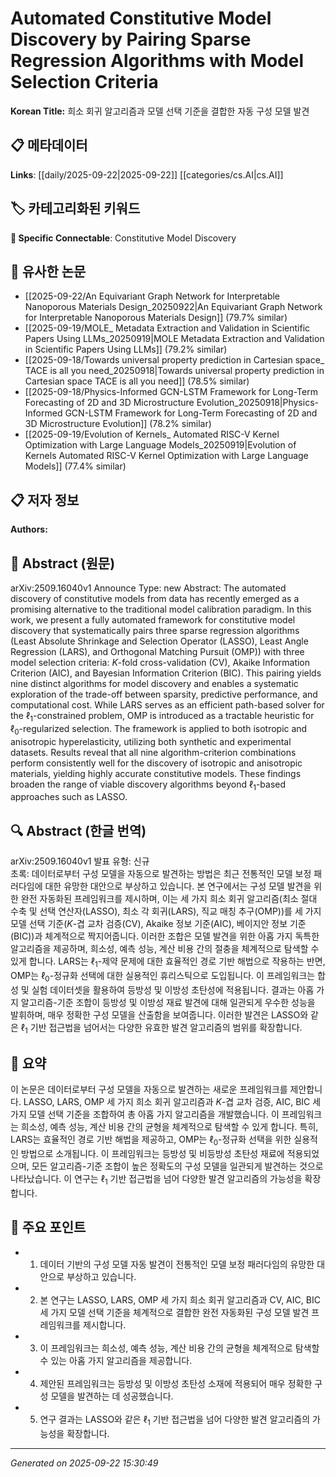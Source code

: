 # Automated Constitutive Model Discovery by Pairing Sparse Regression Algorithms with Model Selection Criteria

**Korean Title:** 희소 회귀 알고리즘과 모델 선택 기준을 결합한 자동 구성 모델 발견

## 📋 메타데이터

**Links**: [[daily/2025-09-22|2025-09-22]] [[categories/cs.AI|cs.AI]]

## 🏷️ 카테고리화된 키워드
**🔗 Specific Connectable**: Constitutive Model Discovery

## 🔗 유사한 논문
- [[2025-09-22/An Equivariant Graph Network for Interpretable Nanoporous Materials Design_20250922|An Equivariant Graph Network for Interpretable Nanoporous Materials Design]] (79.7% similar)
- [[2025-09-19/MOLE_ Metadata Extraction and Validation in Scientific Papers Using LLMs_20250919|MOLE Metadata Extraction and Validation in Scientific Papers Using LLMs]] (79.2% similar)
- [[2025-09-18/Towards universal property prediction in Cartesian space_ TACE is all you need_20250918|Towards universal property prediction in Cartesian space TACE is all you need]] (78.5% similar)
- [[2025-09-18/Physics-Informed GCN-LSTM Framework for Long-Term Forecasting of 2D and 3D Microstructure Evolution_20250918|Physics-Informed GCN-LSTM Framework for Long-Term Forecasting of 2D and 3D Microstructure Evolution]] (78.2% similar)
- [[2025-09-19/Evolution of Kernels_ Automated RISC-V Kernel Optimization with Large Language Models_20250919|Evolution of Kernels Automated RISC-V Kernel Optimization with Large Language Models]] (77.4% similar)

## 📋 저자 정보

**Authors:** 

## 📄 Abstract (원문)

arXiv:2509.16040v1 Announce Type: new 
Abstract: The automated discovery of constitutive models from data has recently emerged as a promising alternative to the traditional model calibration paradigm. In this work, we present a fully automated framework for constitutive model discovery that systematically pairs three sparse regression algorithms (Least Absolute Shrinkage and Selection Operator (LASSO), Least Angle Regression (LARS), and Orthogonal Matching Pursuit (OMP)) with three model selection criteria: $K$-fold cross-validation (CV), Akaike Information Criterion (AIC), and Bayesian Information Criterion (BIC). This pairing yields nine distinct algorithms for model discovery and enables a systematic exploration of the trade-off between sparsity, predictive performance, and computational cost. While LARS serves as an efficient path-based solver for the $\ell_1$-constrained problem, OMP is introduced as a tractable heuristic for $\ell_0$-regularized selection. The framework is applied to both isotropic and anisotropic hyperelasticity, utilizing both synthetic and experimental datasets. Results reveal that all nine algorithm-criterion combinations perform consistently well for the discovery of isotropic and anisotropic materials, yielding highly accurate constitutive models. These findings broaden the range of viable discovery algorithms beyond $\ell_1$-based approaches such as LASSO.

## 🔍 Abstract (한글 번역)

arXiv:2509.16040v1 발표 유형: 신규  
초록: 데이터로부터 구성 모델을 자동으로 발견하는 방법은 최근 전통적인 모델 보정 패러다임에 대한 유망한 대안으로 부상하고 있습니다. 본 연구에서는 구성 모델 발견을 위한 완전 자동화된 프레임워크를 제시하며, 이는 세 가지 희소 회귀 알고리즘(최소 절대 수축 및 선택 연산자(LASSO), 최소 각 회귀(LARS), 직교 매칭 추구(OMP))를 세 가지 모델 선택 기준($K$-겹 교차 검증(CV), Akaike 정보 기준(AIC), 베이지안 정보 기준(BIC))과 체계적으로 짝지어줍니다. 이러한 조합은 모델 발견을 위한 아홉 가지 독특한 알고리즘을 제공하며, 희소성, 예측 성능, 계산 비용 간의 절충을 체계적으로 탐색할 수 있게 합니다. LARS는 $\ell_1$-제약 문제에 대한 효율적인 경로 기반 해법으로 작용하는 반면, OMP는 $\ell_0$-정규화 선택에 대한 실용적인 휴리스틱으로 도입됩니다. 이 프레임워크는 합성 및 실험 데이터셋을 활용하여 등방성 및 이방성 초탄성에 적용됩니다. 결과는 아홉 가지 알고리즘-기준 조합이 등방성 및 이방성 재료 발견에 대해 일관되게 우수한 성능을 발휘하며, 매우 정확한 구성 모델을 산출함을 보여줍니다. 이러한 발견은 LASSO와 같은 $\ell_1$ 기반 접근법을 넘어서는 다양한 유효한 발견 알고리즘의 범위를 확장합니다.

## 📝 요약

이 논문은 데이터로부터 구성 모델을 자동으로 발견하는 새로운 프레임워크를 제안합니다. LASSO, LARS, OMP 세 가지 희소 회귀 알고리즘과 $K$-겹 교차 검증, AIC, BIC 세 가지 모델 선택 기준을 조합하여 총 아홉 가지 알고리즘을 개발했습니다. 이 프레임워크는 희소성, 예측 성능, 계산 비용 간의 균형을 체계적으로 탐색할 수 있게 합니다. 특히, LARS는 효율적인 경로 기반 해법을 제공하고, OMP는 $\ell_0$-정규화 선택을 위한 실용적인 방법으로 소개됩니다. 이 프레임워크는 등방성 및 비등방성 초탄성 재료에 적용되었으며, 모든 알고리즘-기준 조합이 높은 정확도의 구성 모델을 일관되게 발견하는 것으로 나타났습니다. 이 연구는 $\ell_1$ 기반 접근법을 넘어 다양한 발견 알고리즘의 가능성을 확장합니다.

## 🎯 주요 포인트

- 1. 데이터 기반의 구성 모델 자동 발견이 전통적인 모델 보정 패러다임의 유망한 대안으로 부상하고 있습니다.

- 2. 본 연구는 LASSO, LARS, OMP 세 가지 희소 회귀 알고리즘과 CV, AIC, BIC 세 가지 모델 선택 기준을 체계적으로 결합한 완전 자동화된 구성 모델 발견 프레임워크를 제시합니다.

- 3. 이 프레임워크는 희소성, 예측 성능, 계산 비용 간의 균형을 체계적으로 탐색할 수 있는 아홉 가지 알고리즘을 제공합니다.

- 4. 제안된 프레임워크는 등방성 및 이방성 초탄성 소재에 적용되어 매우 정확한 구성 모델을 발견하는 데 성공했습니다.

- 5. 연구 결과는 LASSO와 같은 $\ell_1$ 기반 접근법을 넘어 다양한 발견 알고리즘의 가능성을 확장합니다.

---

*Generated on 2025-09-22 15:30:49*